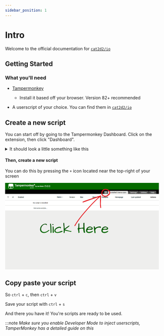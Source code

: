 ```yaml
---
sidebar_position: 1
---
```


# Intro

Welcome to the official documentation for <a href="https://github.com/cat2d2/io" target="_blank" onclick="window.open(this.href, '_blank'); return false;">`cat2d2/io`</a>

## Getting Started

### What you'll need

- [Tampermonkey](https://tampermonkey.net) 
  - Install it based off your browser. Version 82+ recommended

- A userscript of your choice. You can find them in <a href="https://github.com/cat2d2/io" target="_blank" onclick="window.open(this.href, '_blank'); return false;">`cat2d2/io`</a>

## Create a new script

You can start off by going to the Tampermonkey Dashboard. Click on the extension, then click "Dashboard".

<details>
  <summary>It should look a little something like this</summary>

  The default Tampermonkey Dashboard with no scripts installed:

  ![Tampermonkey Dashboard](tutorial-extras\img\tampermonkey-dashboard.png)
</details>

#### Then, create a new script
You can do this by pressing the `+` icon located near the top-right of your screen

  ![Click Here](tutorial-extras\img\clickhere.png)
## Copy paste your script
So `ctrl` + `c`, then `ctrl` + `v`

Save your script with `ctrl` + `s`

And there you have it! You're scripts are ready to be used.

:::note
_Make sure you enable Developer Mode to inject userscripts, TamperMonkey has a detailed guide on this_